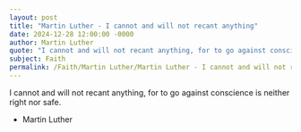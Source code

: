 ```yaml
---
layout: post
title: "Martin Luther - I cannot and will not recant anything"
date: 2024-12-28 12:00:00 -0000
author: Martin Luther
quote: "I cannot and will not recant anything, for to go against conscience is neither right nor safe."
subject: Faith
permalink: /Faith/Martin Luther/Martin Luther - I cannot and will not recant anything
---
```


I cannot and will not recant anything, for to go against conscience is neither right nor safe.

- Martin Luther
